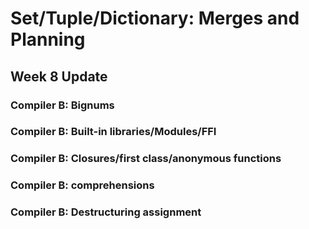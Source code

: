 # Set/Tuple/Dictionary: Merges and Planning

## Week 8 Update

### Compiler B: Bignums

### Compiler B: Built-in libraries/Modules/FFI

### Compiler B: Closures/first class/anonymous functions

### Compiler B: comprehensions

### Compiler B: Destructuring assignment